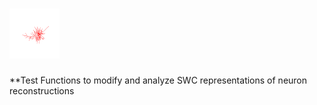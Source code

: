 # <img alt="SWC Analysis" src="swcAnimation.gif" height="80">


**Test Functions to modify and analyze SWC representations of neuron reconstructions



